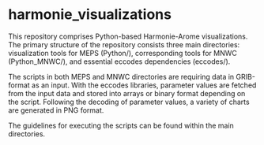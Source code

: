 # harmonie_visualizations
This repository comprises Python-based Harmonie-Arome visualizations. The primary structure of the repository consists three main directories: visualization tools for MEPS (Python/), corresponding tools for MNWC (Python_MNWC/), and essential eccodes dependencies (eccodes/). 

The scripts in both MEPS and MNWC directories are requiring data in GRIB-format as an input. With the eccodes libraries, parameter values are fetched from the input data and stored into arrays or binary format depending on the script. Following the decoding of parameter values, a variety of charts are generated in PNG format.

The guidelines for executing the scripts can be found within the main directories.
